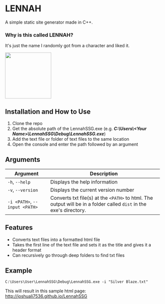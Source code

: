 # LENNAH
A simple static site generator made in C++.

### Why is this called LENNAH?
It's just the name I randomly got from a character and liked it.

<img src="https://imgur.com/ThRo0GT.png" width="150" height="150">

## Installation and How to Use
1. Clone the repo
2. Get the absolute path of the LennahSSG.exe (e.g. ***C:\Users\\\<Your Name>\LennahSSG\Debug\LennahSSG.exe***)
3. Add the text file or folder of text files to the same location
4. Open the console and enter the path followed by an argument

## Arguments
Argument | Description
------------ | -------------
`-h`, `--help` | Displays the help information
`-v`, `--version` | Displays the current version number
  `-i <PATH>`, `--input <PATH>` | Converts txt file(s) at the `<PATH>` to html. The output will be in a folder called `dist` in the exe's directory.

## Features
- Converts text files into a formatted html file
- Takes the first line of the text file and sets it as the title and gives it a header format
- Can recursively go through deep folders to find txt files

## Example
```
C:\Users\User\LennahSSG\Debug\LennahSSG.exe -i "Silver Blaze.txt"
```
This will result in this sample html page:
http://joshuali7536.github.io/LennahSSG

